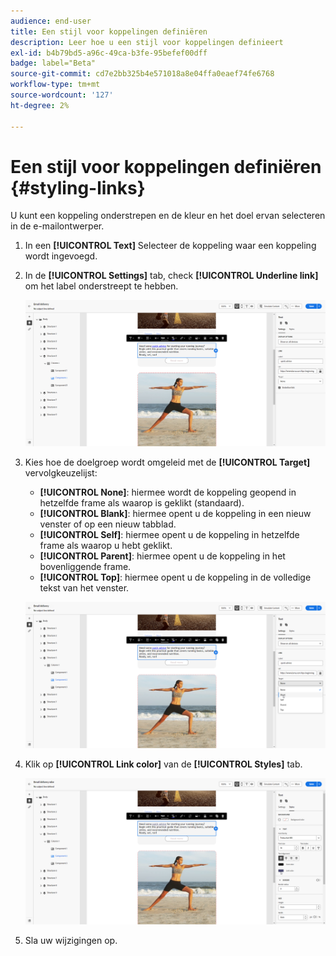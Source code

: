 ```yaml
---
audience: end-user
title: Een stijl voor koppelingen definiëren
description: Leer hoe u een stijl voor koppelingen definieert
exl-id: b4b79bd5-a96c-49ca-b3fe-95befef00dff
badge: label="Beta"
source-git-commit: cd7e2bb325b4e571018a8e04ffa0eaef74fe6768
workflow-type: tm+mt
source-wordcount: '127'
ht-degree: 2%

---
```



# Een stijl voor koppelingen definiëren {#styling-links}

U kunt een koppeling onderstrepen en de kleur en het doel ervan selecteren in de e-mailontwerper.

1. In een **[!UICONTROL Text]** Selecteer de koppeling waar een koppeling wordt ingevoegd.

1. In de **[!UICONTROL Settings]** tab, check **[!UICONTROL Underline link]** om het label onderstreept te hebben.

   ![](assets/link_1.png)

1. Kies hoe de doelgroep wordt omgeleid met de **[!UICONTROL Target]** vervolgkeuzelijst:

   * **[!UICONTROL None]**: hiermee wordt de koppeling geopend in hetzelfde frame als waarop is geklikt (standaard).
   * **[!UICONTROL Blank]**: hiermee opent u de koppeling in een nieuw venster of op een nieuw tabblad.
   * **[!UICONTROL Self]**: hiermee opent u de koppeling in hetzelfde frame als waarop u hebt geklikt.
   * **[!UICONTROL Parent]**: hiermee opent u de koppeling in het bovenliggende frame.
   * **[!UICONTROL Top]**: hiermee opent u de koppeling in de volledige tekst van het venster.

   ![](assets/link_2.png)

1. Klik op **[!UICONTROL Link color]** van de **[!UICONTROL Styles]** tab.

   ![](assets/link_3.png)

1. Sla uw wijzigingen op.
